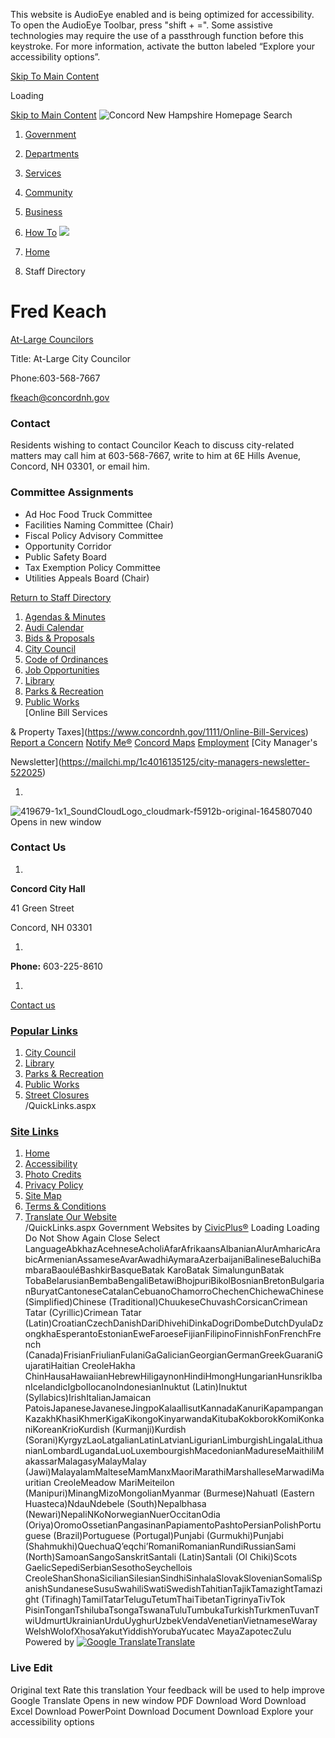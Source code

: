  

This website is AudioEye enabled and is being optimized for accessibility. To open the AudioEye Toolbar, press "shift + =". Some assistive technologies may require the use of a passthrough function before this keystroke. For more information, activate the button labeled “Explore your accessibility options”.

  [Skip To Main Content](https://www.concordnh.gov/directory.aspx?EID=25/)  

Loading

  [Skip to Main Content](https://www.concordnh.gov/directory.aspx?EID=25/)   ![Concord New Hampshire Homepage](images/f8ce2ab4ecda3b94257fd72e5dfec2320ea54aed34a662345357f95dda711e4b.png)  Search 

 1.  [Government](https://www.concordnh.gov/249/Government) 
 1.  [Departments](https://www.concordnh.gov/913/Departments) 
 1.  [Services](https://www.concordnh.gov/290/Services) 
 1.  [Community](https://www.concordnh.gov/140/Community) 
 1.  [Business](https://www.concordnh.gov/94/Business) 
 1.  [How To](https://www.concordnh.gov/161/How-To) 
  ![](images/4d608572397b4a9e3f50cb37ccf528a1c92ecea6599be2917861663961e2d598.jpg)  

 1.  [Home](https://www.concordnh.gov/) 
 1. Staff Directory

# Fred Keach

   [At-Large Councilors](https://www.concordnh.gov/Directory.aspx?DID=10) 

Title: At-Large City Councilor

Phone:603-568-7667

 [fkeach@concordnh.gov](mailto:fkeach@concordnh.gov)  

###  Contact 

Residents wishing to contact Councilor Keach to discuss city-related matters may call him at 603-568-7667, write to him at 6E Hills Avenue, Concord, NH 03301, or email him.

###  Committee Assignments 

 * Ad Hoc Food Truck Committee
 * Facilities Naming Committee (Chair)
 * Fiscal Policy Advisory Committee
 * Opportunity Corridor
 * Public Safety Board
 * Tax Exemption Policy Committee
 * Utilities Appeals Board (Chair)
  

 [Return to Staff Directory](https://www.concordnh.gov/Directory.aspx) 

 1.   [Agendas & Minutes](https://nh-concord2.civicplus.com/250/Agendas-Minutes)  
 1.   [Audi Calendar](https://webtrac.concordnh.gov/wbwsc/webtrac.wsc/search.html?display=Calendar&location=AUDI&module=Event)  
 1.   [Bids & Proposals](https://www.concordnh.gov/1092/Bids-Proposals-Quotations)  
 1.   [City Council](https://www.concordnh.gov/282/City-Council)  
 1.   [Code of Ordinances](https://library.municode.com/nh/concord/codes/code_of_ordinances)  
 1.   [Job Opportunities](https://www.concordnh.gov/569/Employment)  
 1.   [Library](https://www.concordnh.gov/588/Library)  
 1.   [Parks & Recreation](https://www.concordnh.gov/666/Parks-Recreation)  
 1.   [Public Works](https://www.concordnh.gov/491/General-Services-Public-Works)  
  [Online Bill Services

& Property Taxes](https://www.concordnh.gov/1111/Online-Bill-Services)   [Report a Concern](https://www.concordnh.gov/1809/Report-a-Concern)   [Notify Me®](https://www.concordnh.gov/list.aspx)   [Concord Maps](https://www.concordnh.gov/897/Interactive-GIS-Viewer)   [Employment](https://www.governmentjobs.com/careers/concordnh)   [City Manager's

Newsletter](https://mailchi.mp/1c4016135125/city-managers-newsletter-522025)  

 1.    

  ![419679-1x1_SoundCloudLogo_cloudmark-f5912b-original-1645807040 Opens in new window](images/932bd70b9a14b08be5f159166c8f8b89cf4b65a371ca52f5262cb69e302380a3.jpg)  

### Contact Us

 1.    

 __Concord City Hall__    

41 Green Street    

Concord, NH 03301   

 1.    

 __Phone:__ 603-225-8610   

 1.    

 [Contact us](https://www.concordnh.gov/directory.aspx)    

###  [Popular Links](https://www.concordnh.gov/QuickLinks.aspx?CID=182) 

 1.  [City Council](https://nh-concord2.civicplus.com/282/City-Council)  
 1.  [Library](https://nh-concord2.civicplus.com/588)  
 1.  [Parks & Recreation](https://nh-concord2.civicplus.com/666/Parks-Recreation)  
 1.  [Public Works](https://nh-concord2.civicplus.com/491/General-Services-Public-Works)  
 1.  [Street Closures](https://www.concordnh.gov/calendar.aspx?CID=22)  
 /QuickLinks.aspx 

###  [Site Links](https://www.concordnh.gov/QuickLinks.aspx?CID=184) 

 1.  [Home](https://www.concordnh.gov/)  
 1.  [Accessibility](https://www.concordnh.gov/accessibility)  
 1.  [Photo Credits](https://www.concordnh.gov/2026/Photo-Credits)  
 1.  [Privacy Policy](https://www.concordnh.gov/1932/20833/Privacy-Policy)  
 1.  [Site Map](https://www.concordnh.gov/sitemap)  
 1.  [Terms & Conditions](https://www.concordnh.gov/)  
 1.  [Translate Our Website](https://concordnh-gov.translate.goog/?_x_tr_sch=http&_x_tr_sl=auto&_x_tr_tl=es&_x_tr_hl=en-US)  
 /QuickLinks.aspx Government Websites by [CivicPlus®](https://connect.civicplus.com/referral)  Loading Loading Do Not Show Again Close Select LanguageAbkhazAcehneseAcholiAfarAfrikaansAlbanianAlurAmharicArabicArmenianAssameseAvarAwadhiAymaraAzerbaijaniBalineseBaluchiBambaraBaouléBashkirBasqueBatak KaroBatak SimalungunBatak TobaBelarusianBembaBengaliBetawiBhojpuriBikolBosnianBretonBulgarianBuryatCantoneseCatalanCebuanoChamorroChechenChichewaChinese (Simplified)Chinese (Traditional)ChuukeseChuvashCorsicanCrimean Tatar (Cyrillic)Crimean Tatar (Latin)CroatianCzechDanishDariDhivehiDinkaDogriDombeDutchDyulaDzongkhaEsperantoEstonianEweFaroeseFijianFilipinoFinnishFonFrenchFrench (Canada)FrisianFriulianFulaniGaGalicianGeorgianGermanGreekGuaraniGujaratiHaitian CreoleHakha ChinHausaHawaiianHebrewHiligaynonHindiHmongHungarianHunsrikIbanIcelandicIgboIlocanoIndonesianInuktut (Latin)Inuktut (Syllabics)IrishItalianJamaican PatoisJapaneseJavaneseJingpoKalaallisutKannadaKanuriKapampanganKazakhKhasiKhmerKigaKikongoKinyarwandaKitubaKokborokKomiKonkaniKoreanKrioKurdish (Kurmanji)Kurdish (Sorani)KyrgyzLaoLatgalianLatinLatvianLigurianLimburgishLingalaLithuanianLombardLugandaLuoLuxembourgishMacedonianMadureseMaithiliMakassarMalagasyMalayMalay (Jawi)MalayalamMalteseMamManxMaoriMarathiMarshalleseMarwadiMauritian CreoleMeadow MariMeiteilon (Manipuri)MinangMizoMongolianMyanmar (Burmese)Nahuatl (Eastern Huasteca)NdauNdebele (South)Nepalbhasa (Newari)NepaliNKoNorwegianNuerOccitanOdia (Oriya)OromoOssetianPangasinanPapiamentoPashtoPersianPolishPortuguese (Brazil)Portuguese (Portugal)Punjabi (Gurmukhi)Punjabi (Shahmukhi)QuechuaQʼeqchiʼRomaniRomanianRundiRussianSami (North)SamoanSangoSanskritSantali (Latin)Santali (Ol Chiki)Scots GaelicSepediSerbianSesothoSeychellois CreoleShanShonaSicilianSilesianSindhiSinhalaSlovakSlovenianSomaliSpanishSundaneseSusuSwahiliSwatiSwedishTahitianTajikTamazightTamazight (Tifinagh)TamilTatarTeluguTetumThaiTibetanTigrinyaTivTok PisinTonganTshilubaTsongaTswanaTuluTumbukaTurkishTurkmenTuvanTwiUdmurtUkrainianUrduUyghurUzbekVendaVenetianVietnameseWarayWelshWolofXhosaYakutYiddishYorubaYucatec MayaZapotecZulu Powered by  [![Google Translate](images/3f3f3a8d0882c4edd13c1755632554f3042dd0f45af91da1e753b94d76c2513f.png)Translate](https://translate.google.com/)  

### Live Edit

 Original text Rate this translation Your feedback will be used to help improve Google Translate Opens in new window PDF Download Word Download Excel Download PowerPoint Download Document Download Explore your accessibility options 
